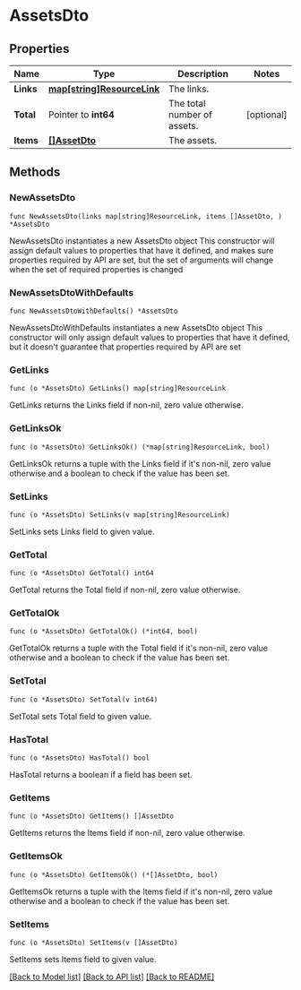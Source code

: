 # AssetsDto

## Properties

Name | Type | Description | Notes
------------ | ------------- | ------------- | -------------
**Links** | [**map[string]ResourceLink**](ResourceLink.md) | The links. | 
**Total** | Pointer to **int64** | The total number of assets. | [optional] 
**Items** | [**[]AssetDto**](AssetDto.md) | The assets. | 

## Methods

### NewAssetsDto

`func NewAssetsDto(links map[string]ResourceLink, items []AssetDto, ) *AssetsDto`

NewAssetsDto instantiates a new AssetsDto object
This constructor will assign default values to properties that have it defined,
and makes sure properties required by API are set, but the set of arguments
will change when the set of required properties is changed

### NewAssetsDtoWithDefaults

`func NewAssetsDtoWithDefaults() *AssetsDto`

NewAssetsDtoWithDefaults instantiates a new AssetsDto object
This constructor will only assign default values to properties that have it defined,
but it doesn't guarantee that properties required by API are set

### GetLinks

`func (o *AssetsDto) GetLinks() map[string]ResourceLink`

GetLinks returns the Links field if non-nil, zero value otherwise.

### GetLinksOk

`func (o *AssetsDto) GetLinksOk() (*map[string]ResourceLink, bool)`

GetLinksOk returns a tuple with the Links field if it's non-nil, zero value otherwise
and a boolean to check if the value has been set.

### SetLinks

`func (o *AssetsDto) SetLinks(v map[string]ResourceLink)`

SetLinks sets Links field to given value.


### GetTotal

`func (o *AssetsDto) GetTotal() int64`

GetTotal returns the Total field if non-nil, zero value otherwise.

### GetTotalOk

`func (o *AssetsDto) GetTotalOk() (*int64, bool)`

GetTotalOk returns a tuple with the Total field if it's non-nil, zero value otherwise
and a boolean to check if the value has been set.

### SetTotal

`func (o *AssetsDto) SetTotal(v int64)`

SetTotal sets Total field to given value.

### HasTotal

`func (o *AssetsDto) HasTotal() bool`

HasTotal returns a boolean if a field has been set.

### GetItems

`func (o *AssetsDto) GetItems() []AssetDto`

GetItems returns the Items field if non-nil, zero value otherwise.

### GetItemsOk

`func (o *AssetsDto) GetItemsOk() (*[]AssetDto, bool)`

GetItemsOk returns a tuple with the Items field if it's non-nil, zero value otherwise
and a boolean to check if the value has been set.

### SetItems

`func (o *AssetsDto) SetItems(v []AssetDto)`

SetItems sets Items field to given value.



[[Back to Model list]](../README.md#documentation-for-models) [[Back to API list]](../README.md#documentation-for-api-endpoints) [[Back to README]](../README.md)


